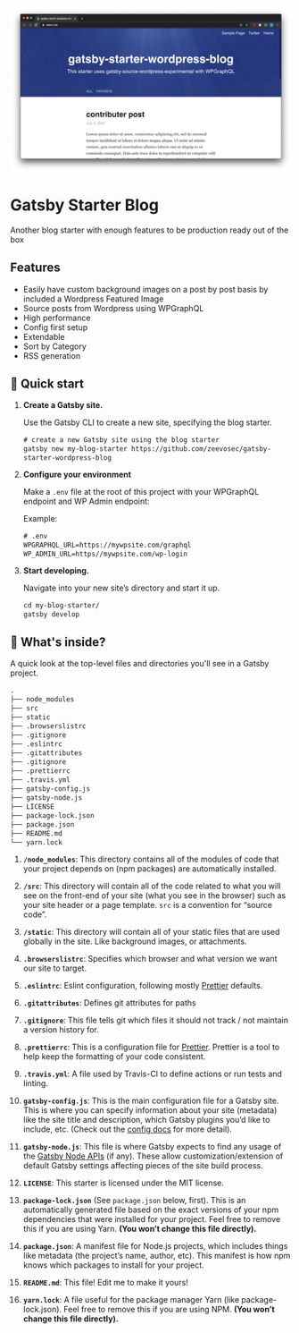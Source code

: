 ![Home Page](./docs/homepage.png)

# Gatsby Starter Blog

Another blog starter with enough features to be production ready out of the box

## Features

- Easily have custom background images on a post by post basis by included a Wordpress Featured Image
- Source posts from Wordpress using WPGraphQL
- High performance
- Config first setup
- Extendable
- Sort by Category
- RSS generation

## 🚀 Quick start

1.  **Create a Gatsby site.**

    Use the Gatsby CLI to create a new site, specifying the blog starter.

    ```shell
    # create a new Gatsby site using the blog starter
    gatsby new my-blog-starter https://github.com/zeevosec/gatsby-starter-wordpress-blog
    ```

2. **Configure your environment**

    Make a `.env` file at the root of this project with your WPGraphQL endpoint and WP Admin endpoint:

    Example:

    ```
    # .env
    WPGRAPHQL_URL=https://mywpsite.com/graphql
    WP_ADMIN_URL=https//mywpsite.com/wp-login
    ```


3.  **Start developing.**

    Navigate into your new site’s directory and start it up.

    ```shell
    cd my-blog-starter/
    gatsby develop
    ```

## 🧐 What's inside?

A quick look at the top-level files and directories you'll see in a Gatsby project.

    .
    ├── node_modules
    ├── src
    ├── static
    ├── .browserslistrc
    ├── .gitignore
    ├── .eslintrc
    ├── .gitattributes
    ├── .gitignore
    ├── .prettierrc
    ├── .travis.yml
    ├── gatsby-config.js
    ├── gatsby-node.js
    ├── LICENSE
    ├── package-lock.json
    ├── package.json
    ├── README.md
    └── yarn.lock

1.  **`/node_modules`**: This directory contains all of the modules of code that your project depends on (npm packages) are automatically installed.

2.  **`/src`**: This directory will contain all of the code related to what you will see on the front-end of your site (what you see in the browser) such as your site header or a page template. `src` is a convention for “source code”.

3.  **`/static`**: This directory will contain all of your static files that are used globally in the site. Like background images, or attachments.

4.  **`.browserslistrc`**: Specifies which browser and what version we want our site to target.

5.  **`.eslintrc`**: Eslint configuration, following mostly [Prettier](https://prettier.io/) defaults.

6.  **`.gitattributes`**: Defines git attributes for paths

7.  **`.gitignore`**: This file tells git which files it should not track / not maintain a version history for.

8.  **`.prettierrc`**: This is a configuration file for [Prettier](https://prettier.io/). Prettier is a tool to help keep the formatting of your code consistent.

9.  **`.travis.yml`**: A file used by Travis-CI to define actions or run tests and linting.

10. **`gatsby-config.js`**: This is the main configuration file for a Gatsby site. This is where you can specify information about your site (metadata) like the site title and description, which Gatsby plugins you’d like to include, etc. (Check out the [config docs](https://www.gatsbyjs.org/docs/gatsby-config/) for more detail).

11. **`gatsby-node.js`**: This file is where Gatsby expects to find any usage of the [Gatsby Node APIs](https://www.gatsbyjs.org/docs/node-apis/) (if any). These allow customization/extension of default Gatsby settings affecting pieces of the site build process.
12. **`LICENSE`**: This starter is licensed under the MIT license.

13. **`package-lock.json`** (See `package.json` below, first). This is an automatically generated file based on the exact versions of your npm dependencies that were installed for your project. Feel free to remove this if you are using Yarn. **(You won’t change this file directly).**

14. **`package.json`**: A manifest file for Node.js projects, which includes things like metadata (the project’s name, author, etc). This manifest is how npm knows which packages to install for your project.

15. **`README.md`**: This file! Edit me to make it yours!

16. **`yarn.lock`**: A file useful for the package manager Yarn (like package-lock.json). Feel free to remove this if you are using NPM. **(You won’t change this file directly).**
